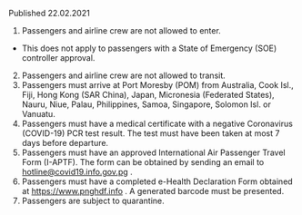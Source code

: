 Published 22.02.2021
1. Passengers and airline crew are not allowed to enter.
- This does not apply to passengers with a State of Emergency (SOE) controller approval.
2. Passengers and airline crew are not allowed to transit.
3. Passengers must arrive at Port Moresby (POM) from Australia, Cook Isl., Fiji, Hong Kong (SAR China), Japan, Micronesia (Federated States), Nauru, Niue, Palau, Philippines, Samoa, Singapore, Solomon Isl. or Vanuatu.
4. Passengers must have a medical certificate with a negative Coronavirus (COVID-19) PCR test result. The test must have been taken at most 7 days before departure.
5. Passengers must have an approved International Air Passenger Travel Form (I-APTF). The form can be obtained by sending an email to <a href="mailto:hotline@covid19.info.gov.pg">hotline@covid19.info.gov.pg</a> .
6. Passengers must have a completed e-Health Declaration Form obtained at <a href="https://www.pnghdf.info">https://www.pnghdf.info</a> . A generated barcode must be presented.
7. Passengers are subject to quarantine.

